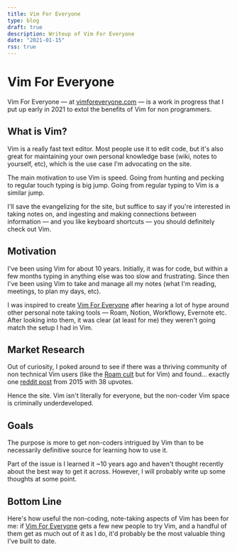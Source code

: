 ```yaml
---
title: Vim For Everyone
type: blog
draft: true
description: Writeup of Vim For Everyone
date: "2021-01-15"
rss: true
---
```



# Vim For Everyone
Vim For Everyone — at [vimforeveryone.com](https://www.vimforeveryone.com)
— is a work in progress that I put up early in 2021 to extol the benefits of
Vim for non programmers.

## What is Vim?
Vim is a really fast text editor. Most people use it to edit code, but it's
also great for maintaining your own personal knowledge base (wiki, notes to
yourself, etc), which is the use case I'm advocating on the site.

The main motivation to use Vim is speed. Going from hunting and pecking to
regular touch typing is big jump. Going from regular typing to Vim is
a similar jump.

I'll save the evangelizing for the site, but suffice to say if you're
interested in taking notes on, and ingesting and making connections between
information — and you like keyboard shortcuts — you should definitely check out
Vim.

## Motivation
I've been using Vim for about 10 years. Initially, it was for code, but within
a few months typing in anything else was too slow and frustrating. Since then
I've been using Vim to take and manage all my notes (what I'm reading,
meetings, to plan my days, etc).

I was inspired to create [Vim For Everyone](https://vimforeveryone.com) after
hearing a lot of hype around other personal note taking tools — Roam, Notion,
Workflowy, Evernote etc. After looking into them, it was clear (at least for
me) they weren't going match the setup I had in Vim.

## Market Research
Out of curiosity, I poked around to see if there was a thriving community of
non technical Vim users (like the [Roam
cult](https://tobiasbru.medium.com/the-history-of-roam-research-and-the-roamcult-4c1e1897633d)
but for Vim) and found... exactly one [reddit
post](https://www.reddit.com/r/vim/comments/3wpour/is_vim_useful_to_nonprogrammers_or_is_it_only/)
from 2015 with 38 upvotes.

Hence the site. Vim isn't literally for everyone, but the non-coder Vim space
is criminally underdeveloped.

## Goals
The purpose is more to get non-coders intrigued by Vim than to be necessarily
definitive source for learning how to use it. 

Part of the issue is I learned it ~10 years ago and haven't thought recently
about the best way to get it across. However, I will probably write up some
thoughts at some point.

## Bottom Line
Here's how useful the non-coding, note-taking aspects of Vim has been for me:
if [Vim For Everyone](https://vimforeveryone) gets a few new people to try
Vim, and a handful of them get as much out of it as I do, it'd probably be the
most valuable thing I've built to date.

